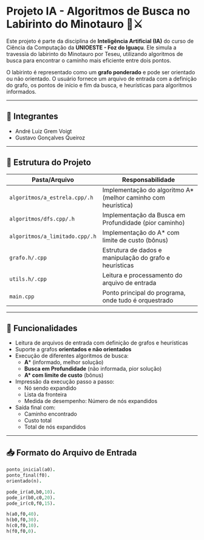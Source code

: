 # Projeto IA - Algoritmos de Busca no Labirinto do Minotauro 🧠⚔️

Este projeto é parte da disciplina de **Inteligência Artificial (IA)** do curso de Ciência da Computação da **UNIOESTE - Foz do Iguaçu**. Ele simula a travessia do labirinto do Minotauro por Teseu, utilizando algoritmos de busca para encontrar o caminho mais eficiente entre dois pontos.

O labirinto é representado como um **grafo ponderado** e pode ser orientado ou não orientado. O usuário fornece um arquivo de entrada com a definição do grafo, os pontos de início e fim da busca, e heurísticas para algoritmos informados.

---

## 👥 Integrantes

- André Luiz Grem Voigt
- Gustavo Gonçalves Queiroz

---

## 📁 Estrutura do Projeto

| Pasta/Arquivo | Responsabilidade |
|---------------|------------------|
| `algoritmos/a_estrela.cpp/.h` | Implementação do algoritmo A\* (melhor caminho com heurística) |
| `algoritmos/dfs.cpp/.h`    | Implementação da Busca em Profundidade (pior caminho) |
| `algoritmos/a_limitado.cpp/.h`| Implementação do A\* com limite de custo (bônus) |
| `grafo.h/.cpp`            | Estrutura de dados e manipulação do grafo e heurísticas |
| `utils.h/.cpp`           | Leitura e processamento do arquivo de entrada |
| `main.cpp`                 | Ponto principal do programa, onde tudo é orquestrado |

---

## 🧩 Funcionalidades

- Leitura de arquivos de entrada com definição de grafos e heurísticas
- Suporte a grafos **orientados e não orientados**
- Execução de diferentes algoritmos de busca:
    - **A*** (informado, melhor solução)
    - **Busca em Profundidade** (não informada, pior solução)
    - **A\* com limite de custo** (bônus)
- Impressão da execução passo a passo:
    - Nó sendo expandido
    - Lista da fronteira
    - Medida de desempenho: Número de nós expandidos
- Saída final com:
    - Caminho encontrado
    - Custo total
    - Total de nós expandidos

---

## 📥 Formato do Arquivo de Entrada

```prolog
ponto_inicial(a0).
ponto_final(f0).
orientado(n).

pode_ir(a0,b0,10).
pode_ir(b0,c0,20).
pode_ir(c0,f0,15).

h(a0,f0,40).
h(b0,f0,30).
h(c0,f0,10).
h(f0,f0,0).

